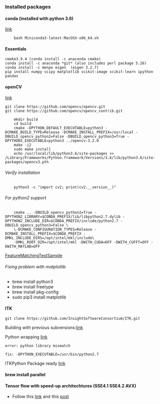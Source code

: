 ### Installed packages


#### conda (installed with python 3.6)
  [link](https://conda.io/miniconda.html)
  	
  		bash Miniconda3-latest-MacOSX-x86_64.sh

#### Essentials
```
cmake3.9.4 (conda install -c anaconda cmake)
conda install -c anaconda *git* (also includes perl package 5.26)
conda install -c menpo eigen  (eigen 3.2.7)
pip install numpy scipy matplotlib scikit-image scikit-learn ipython pandas
```
	 
#### openCV
 [link](https://gist.github.com/jruizvar/0535fb8612afb105e0eef64051dc0d00)
```
git clone https://github.com/opencv/opencv.git
git clone https://github.com/opencv/opencv_contrib.git
```
	

		mkdir build
		cd build
		cmake -DPYTHON_DEFAULT_EXECUTABLE=python3 -DCMAKE_BUILD_TYPE=Release -DCMAKE_INSTALL_PREFIX=/usr/local -DBUILD_opencv_python2=False -DBUILD_opencv_python3=True -DPYTHON3_EXECUTABLE=python3 ../opencv-3.2.0
		make -j2
		sudo make install
		echo /usr/local/lib/python3.6/site-packages >> /Library/Frameworks/Python.framework/Versions/3.6/lib/python3.6/site-packages/opencv3.pth
		

###### Verify installation
		
		python3 -c "import cv2; print(cv2.__version__)"

###### For python2 support


		cmake .. -DBUILD_opencv_python2=True -DPYTHON2_LIBRARY=$CONDA_PREFIX/lib/libpython2.7.dylib -DPYTHON2_INCLUDE_DIR=$CONDA_PREFIX/include/python2.7 -DBUILD_opencv_python3=False \
		\-DCMAKE_CONFIGURATION_TYPES=Release -DCMAKE_INSTALL_PREFIX=$CONDA_PREFIX -DMKL_INCLUDE_DIRS=/opt/intel/mkl/include\
		-DMKL_ROOT_DIR=/opt/intel/mkl -DWITH_CUDA=OFF -DWITH_CUFFT=OFF -DWITH_MATLAB=OFF


[FeatureMatchingTestSample](http://opencv-python-tutroals.readthedocs.io/en/latest/py_tutorials/py_feature2d/py_matcher/py_matcher.html)


###### Fixing problem with matplotlib

- brew install python3
- brew install freetype
- brew install pkg-config
- sudo pip3 install matplotlib

			
#### ITK
```
git clone https://github.com/InsightSoftwareConsortium/ITK.git
```

Building with previous subversions:[link](https://itk.org/Wiki/ITK/Git/Download)
	
Python wrapping [link](https://itk.org/Wiki/ITK/Python_Wrapping)
	
`error: python library mismatch`
	
`fix: -DPYTHON_EXECUTABLE=/usr/bin/python2.7`
	
ITKPython Package ready [link](http://itkpythonpackage.readthedocs.io/en/latest/)
	
	
		
#### brew install parallel


#### Tensor flow with speed-up architechtures (SSE4.1 SSE4.2 AVX)

- Follow this [link](https://github.com/lakshayg/tensorflow-build) and this [post](https://github.com/tensorflow/tensorflow/issues/8037)